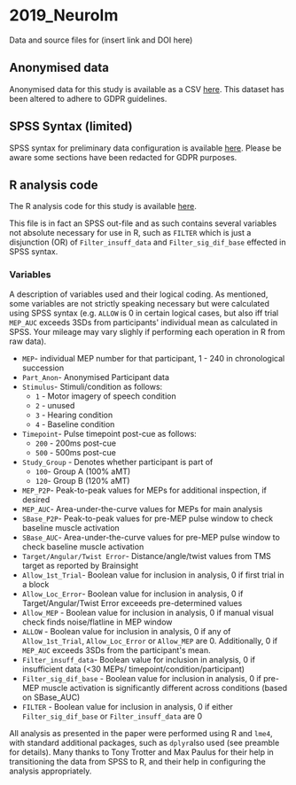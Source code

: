 # 2019_NeuroIm
Data and source files for (insert link and DOI here)

## Anonymised data
Anonymised data for this study is available as a CSV [here](./Anon_Data_April_2020.csv). This dataset has been altered to adhere to GDPR guidelines.

## SPSS Syntax (limited)
SPSS syntax for preliminary data configuration is available [here](./GitHub_Syntax.sps). Please be aware some sections have been redacted for GDPR purposes.

## R analysis code
The R analysis code for this study is available [here](./R_ANOVA_LME.R).

This file is in fact an SPSS out-file and as such contains several variables not absolute necessary for use in R, such as `FILTER` which is just a disjunction (OR) of `Filter_insuff_data` and `Filter_sig_dif_base` effected in SPSS syntax.

### Variables
A description of variables used and their logical coding. As mentioned, some variables are not strictly speaking necessary but were calculated using SPSS syntax (e.g. `ALLOW` is 0 in certain logical cases, but also iff trial `MEP_AUC` exceeds 3SDs from participants' individual mean as calculated in SPSS. Your mileage may vary slighly if performing each operation in R from raw data). 

* `MEP`- individual MEP number for that participant, 1 - 240 in chronological succession
* `Part_Anon`- Anonymised Participant data
* `Stimulus`- Stimuli/condition as follows:
    * `1` - Motor imagery of speech condition
    * `2` - unused
    * `3` - Hearing condition
    * `4` - Baseline condition
* `Timepoint`- Pulse timepoint post-cue as follows:
    * `200` - 200ms post-cue
    * `500` - 500ms post-cue
* `Study_Group` - Denotes whether participant is part of 
    * `100`- Group A (100% aMT)
    * `120`- Group B (120% aMT)
* `MEP_P2P`- Peak-to-peak values for MEPs for additional inspection, if desired
* `MEP_AUC`- Area-under-the-curve values for MEPs for main analysis
* `SBase_P2P`- Peak-to-peak values for pre-MEP pulse window to check baseline muscle activation
* `SBase_AUC`- Area-under-the-curve values for pre-MEP pulse window to check baseline muscle activation
* `Target/Angular/Twist Error`- Distance/angle/twist values from TMS target as reported by Brainsight
* `Allow_1st_Trial`- Boolean value for inclusion in analysis, 0 if first trial in a block
* `Allow_Loc_Error`- Boolean value for inclusion in analysis, 0 if Target/Angular/Twist Error exceeeds pre-determined values
* `Allow_MEP` - Boolean value for inclusion in analysis, 0 if manual visual check finds noise/flatline in MEP window
* `ALLOW` - Boolean value for inclusion in analysis, 0 if any of `Allow_1st_Trial`, `Allow_Loc_Error` or `Allow_MEP` are 0. Additionally, 0 if `MEP_AUC` exceeds 3SDs from the participant's mean.
* `Filter_insuff_data`- Boolean value for inclusion in analysis, 0 if insufficient data (<30 MEPs/ timepoint/condition/participant)
* `Filter_sig_dif_base` - Boolean value for inclusion in analysis, 0 if pre-MEP muscle activation is significantly different across conditions (based on SBase_AUC)
* `FILTER` - Boolean value for inclusion in analysis, 0 if either `Filter_sig_dif_base` or `Filter_insuff_data` are 0

All analysis as presented in the paper were performed using R and `lme4`, with standard additional packages, such as `dplyr`also used (see preamble for details). Many thanks to Tony Trotter and Max Paulus for their help in transitioning the data from SPSS to R, and their help in configuring the analysis appropriately.
